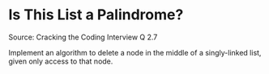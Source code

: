 # Is This List a Palindrome?

Source: Cracking the Coding Interview Q 2.7

Implement an algorithm to delete a node in the middle of a singly-linked list,
given only access to that node.